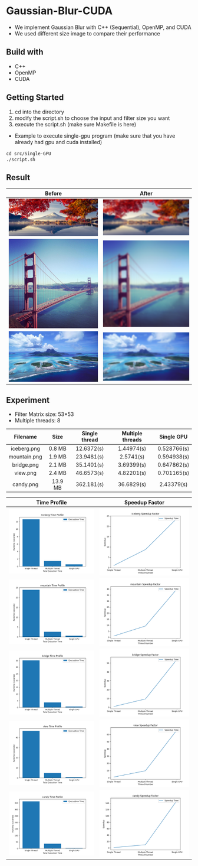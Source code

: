 # Gaussian-Blur-CUDA
- We implement Gaussian Blur with C++ (Sequential), OpenMP, and CUDA
- We used different size image to compare their performance

## Build with
- C++
- OpenMP
- CUDA

## Getting Started
1. cd into the directory
2. modify the script.sh to choose the input and filter size you want
3. execute the script.sh (make sure Makefile is here)</br>
- Example to execute single-gpu program (make sure that you have already had gpu and cuda installed)

```
cd src/Single-GPU
./script.sh
```

## Result
Before | After
:-----:|:------:|
![](./testcase/origin/mountain.png) | ![](./testcase/result/mountain.png)
![](./testcase/origin/bridge.png) |![](./testcase/result/bridge.png)
![](./testcase/origin/view.png) | ![](./testcase/result/view.png)


## Experiment
- Filter Matrix size: 53*53
- Multiple threads: 8

Filename |Size|Single thread|Multiple threads|Single GPU
:----------:|:-----------------:|:-------------------:|:----------:|:-----------------:
iceberg.png|0.8 MB|12.6372(s)|1.44974(s)|0.528766(s)|
mountain.png|1.9 MB|23.9481(s)|2.5741(s)|0.594938(s)|
bridge.png |2.1 MB|35.1401(s)|3.69399(s)|0.647862(s)|
view.png|2.4 MB|46.6573(s)|4.82201(s)|0.701165(s)|
candy.png|13.9 MB|362.181(s)|36.6829(s)|2.43379(s)|

Time Profile | Speedup Factor
:------------:|:---------------:|
![](./testcase/result/Iceberg_timeprofile.png) | ![](./testcase/result/Iceberg_speedup.png)
![](./testcase/result/mountain_timeprofile.png) | ![](./testcase/result/mountain_speedup.png)
![](./testcase/result/bridge_timeprofile.png) | ![](./testcase/result/bridge_speedup.png)
![](./testcase/result/view_timeprofile.png) | ![](./testcase/result/view_speedup.png)
![](./testcase/result/candy_timeprofile.png) | ![](./testcase/result/candy_speedup.png)
